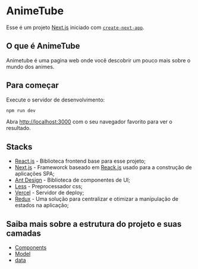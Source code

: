 # AnimeTube

Esse é um projeto [Next.js](https://nextjs.org/) iniciado com [`create-next-app`](https://github.com/vercel/next.js/tree/canary/packages/create-next-app).

## O que é AnimeTube
Animetube é uma pagina web onde você descobrir um pouco mais sobre o mundo dos animes.

## Para começar

Execute o servidor de desenvolvimento:

```bash
npm run dev
```

Abra [http://localhost:3000](http://localhost:3000) com o seu navegador favorito para ver o resultado.

## Stacks

* [React.js](https://reactjs.org/) - Biblioteca frontend base para esse projeto;
* [Next.js](https://nextjs.org/) - Frameworck baseado em [Reack.js](https://reactjs.org/) usado para a construção de aplicações SPA;
* [Ant Design](https://ant.design/) - Biblioteca de componentes de UI;
* [Less](https://nextjs.org/) - Preprocessador css;
* [Vercel](https://vercel.com/) - Servidor de deploy;
* [Redux](https://redux.js.org/) - Uma solução para centralizar e otimizar a manipulação de estados na aplicação;

## Saiba mais sobre a estrutura do projeto e suas camadas
* [Components](./docs/components.md)
* [Model](./docs/model.md)
* [data](./docs/data.md)

